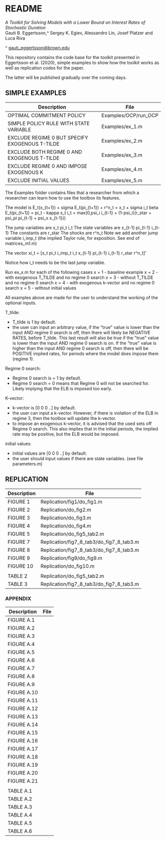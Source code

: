 # README

*A Toolkit for Solving Models with a Lower Bound on Interest Rates of Stochastic Duration*  
Gauti B. Eggertsson,^ Sergey K. Egiev, Alessandro Lin, Josef Platzer and Luca Riva  

^ gauti_eggertsson@brown.edu  

This repository contains the code base for the toolkit presented in Eggertsson et al. (2020), simple examples to show how the toolkit works as well as replication codes for the paper.

The latter will be published gradually over the coming days.  


## SIMPLE EXAMPLES

| Description  | File |
| -- | -- |
| OPTIMAL COMMITMENT POLICY  | Examples/OCP/run_OCP  |
| SIMPLE POLICY RULE WITH STATE VARIABLE | Examples/ex_1.m   |
| EXCLUDE REGIME 0 BUT SPECIFY EXOGENOUS T-TILDE | Examples/ex_2.m |
| EXCLUDE BOTH REGIME 0 AND EXOGENOUS T-TILDE | Examples/ex_3.m |
| EXCLUDE REGIME 0 AND IMPOSE EXOGENOUS K | Examples/ex_4.m |
| EXCLUDE INITIAL VALUES | Examples/ex_5.m |

The Examples folder contains files that a researcher from which a researcher can learn how to use the toolbox its features.

The model is
E_t(x_{t+1}) + sigma E_t(pi_{t+1}) + r^n_t = x_t + sigma i_t
beta E_t(pi_{t+1}) = pi_t - kappa x_t
i_t = max(0,psi_i i_{t-1} + (1-psi_i)(r_star + psi_pi pi_{t-1} + psi_x x_{t-1}))

The jump variables are x_t pi_t i_t
The state variables are x_{t-1} pi_{t-1} i_{t-1}
The constants are r_star
The shocks are r^n_t
Note we add another jump variable i_imp_t (the implied Taylor rule, for exposition. See end of matrices_m1.m)

The vector xi_t = [x_t pi_t i_imp_t i_t x_{t-1} pi_{t-1} i_{t-1} r_star r^n_t]'

Notice how i_t needs to be the last jump variable.

Run ex_x.m for each of the following cases
x = 1 - baseline example
x = 2 - with exogenous T_TILDE and no regime 0 search
x = 3 - without T_TILDE and no regime 0 search
x = 4 - with exogenous k-vector and no regime 0 search
x = 5 - without initial values

All examples above are made for the user to understand the working of the optional inputs.

T_tilde:
- T_tilde is 1 by default.
- the user can input an arbitrary value, if the "true" value is lower than the input AND regime 0 search is off, then there will likely be NEGATIVE RATES, before T_tilde. This last result will also be true if the "true" value is lower than the input AND regime 0 search is on. If the "true" value is higher than the input AND regime 0 search is off, then there will be POSITIVE implied rates, for periods where the model does impose them (regime 1).

Regime 0 search:
- Regime 0 search is = 1 by default.
- Regime 0 search = 0 means that Regime 0 will not be searched for. Likely implying that the ELB is imposed too early.

K-vector:
- k-vector is [0 0 0 ..]  by default.
- the user can input a k-vector. However, if there is violation of the ELB in regime 3, then the toolbox will update the k-vector.
- to impose an exogenous k-vector, it is advised that the used sets off Regime 0 search. This also implies that in the initial periods, the implied rate may be positive, but the ELB would be imposed.

initial values:
- initial values are [0 0 0 ..]  by default.
- the user should input values if there are state variables. (see file parameters.m)

## REPLICATION

| Description  | File |
| -- | -- |
| FIGURE  1 | Replication/fig1/do_fig1.m |  
| FIGURE  2  | Replication/do_fig2.m |
| FIGURE  3  | Replication/do_fig3.m |
| FIGURE  4  | Replication/do_fig4.m |
| FIGURE  5  | Replication/do_fig5_tab2.m |
| FIGURE  7  | Replication/fig7_8_tab3/do_fig7_8_tab3.m | 
| FIGURE  8  | Replication/fig7_8_tab3/do_fig7_8_tab3.m
| FIGURE  9  | Replication/fig9/do_fig9.m |  
| FIGURE 10  | Replication/do_fig10.m |
|||
TABLE   2  | Replication/do_fig5_tab2.m |
TABLE   3  | Replication/fig7_8_tab3/do_fig7_8_tab3.m |

### APPENDIX

| Description  | File |
| -- | -- |
| FIGURE A.1  ||
| FIGURE A.2  ||
| FIGURE A.3  ||
| FIGURE A.4  ||
| FIGURE A.5  ||
| FIGURE A.6  ||
| FIGURE A.7  ||
| FIGURE A.8  ||
| FIGURE A.9  ||
| FIGURE A.10  ||
| FIGURE A.11  ||
| FIGURE A.12  ||
| FIGURE A.13  ||
| FIGURE A.14  ||
| FIGURE A.15  ||
| FIGURE A.16  ||
| FIGURE A.17  ||
| FIGURE A.18  ||
| FIGURE A.19  ||
| FIGURE A.20  ||
| FIGURE A.21 ||
|||
TABLE A.1  ||
TABLE A.2  ||
TABLE A.3  ||
TABLE A.4  ||
TABLE A.5  ||
TABLE A.6  ||



